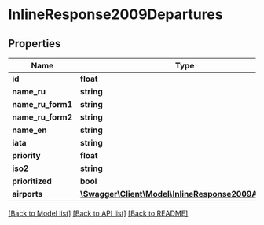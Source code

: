 # InlineResponse2009Departures

## Properties
Name | Type | Description | Notes
------------ | ------------- | ------------- | -------------
**id** | **float** |  | [optional] 
**name_ru** | **string** |  | [optional] 
**name_ru_form1** | **string** |  | [optional] 
**name_ru_form2** | **string** |  | [optional] 
**name_en** | **string** |  | [optional] 
**iata** | **string** |  | [optional] 
**priority** | **float** |  | [optional] 
**iso2** | **string** |  | [optional] 
**prioritized** | **bool** |  | [optional] 
**airports** | [**\Swagger\Client\Model\InlineResponse2009Airports[]**](InlineResponse2009Airports.md) |  | [optional] 

[[Back to Model list]](../../README.md#documentation-for-models) [[Back to API list]](../../README.md#documentation-for-api-endpoints) [[Back to README]](../../README.md)

